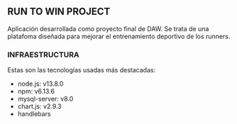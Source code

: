 ## RUN TO WIN PROJECT

Aplicación desarrollada como proyecto final de DAW. Se trata de una platafoma diseñada para mejorar el entrenamiento deportivo de los runners.

### INFRAESTRUCTURA

Estas son las tecnologías usadas más destacadas:

- node.js: v13.8.0
- npm: v6.13.6
- mysql-server: v8.0
- chart.js: v2.9.3
- handlebars
